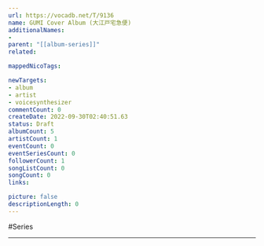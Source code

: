 ```yaml
---
url: https://vocadb.net/T/9136
name: GUMI Cover Album (大江戸宅急便)
additionalNames: 
- 
parent: "[[album-series]]"
related:

mappedNicoTags:

newTargets:
- album
- artist
- voicesynthesizer
commentCount: 0
createDate: 2022-09-30T02:40:51.63
status: Draft
albumCount: 5
artistCount: 1
eventCount: 0
eventSeriesCount: 0
followerCount: 1
songListCount: 0
songCount: 0
links: 

picture: false
descriptionLength: 0
---
```


#Series



---

